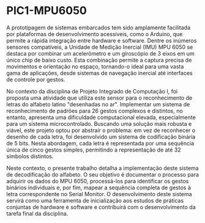 # PIC1-MPU6050

A prototipagem de sistemas embarcados tem sido amplamente facilitada por plataformas de desenvolvimento acessíveis, como o Arduino, que permite a rápida integração entre hardware e software. Dentre os inúmeros sensores compatíveis, a Unidade de Medição Inercial (IMU) MPU 6050 se destaca por combinar um acelerômetro e um giroscópio de 3 eixos em um único chip de baixo custo. Esta combinação permite a captura precisa de movimentos e orientação no espaço, tornando-o ideal para uma vasta gama de aplicações, desde sistemas de navegação inercial até interfaces de controle por gestos.

No contexto da disciplina de Projeto Integrado de Computação I, foi proposta uma atividade que utiliza este sensor para o reconhecimento de letras do alfabeto latino "desenhadas no ar". Implementar um sistema de reconhecimento de padrões para 26 gestos complexos e distintos, no entanto, apresenta uma dificuldade computacional elevada, especialmente para um sistema microcontrolado. Buscando uma solução mais robusta e viável, este projeto optou por abstrair o problema: em vez de reconhecer o desenho de cada letra, foi desenvolvido um sistema de codificação binária de 5 bits. Nesta abordagem, cada letra é representada por uma sequência única de cinco gestos simples, permitindo a representação de até 32 símbolos distintos.

Neste contexto, o presente trabalho detalha a implementação deste sistema de decodificação do alfabeto. O seu objetivo é documentar o processo para adquirir os dados do MPU 6050, processá-los para identificar os gestos binários individuais e, por fim, mapear a sequência completa de gestos à letra correspondente no Serial Monitor. O desenvolvimento deste sistema servirá como uma ferramenta de inicialização aos estudos de práticas conjuntas de hardware e software e contribuirá com o desenvolvimento da tarefa final da disciplina.
